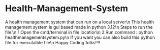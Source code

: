 # Health-Management-System
A health management system that can run on a local server\n
This health management system is gui based made in python 3.12\n
Steps to run the file:\n
1.Open the cmd/terminal in file location\n
2.Run command : python healthmanagementsystem.py\n
If you want you can also build this python file for executalble file\n
Happy Coding folks!!!!
